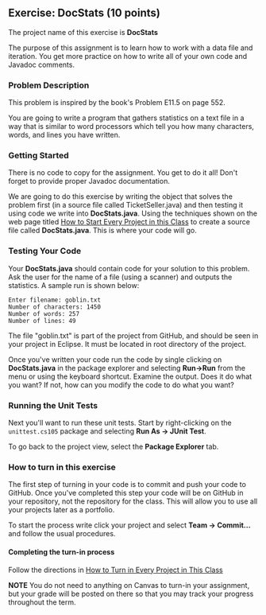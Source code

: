 ## Exercise: DocStats (10 points)

The project name of this exercise is **DocStats** 

The purpose of this assignment is to learn how to work with a data file and iteration. You get more practice on how to write all of your own code and Javadoc comments.

### Problem Description

This problem is inspired by the book's Problem E11.5 on page 552.

You are going to write a program that gathers statistics on a text file in a way that is similar to word processors which tell you how many characters, words, and lines you have written.

### Getting Started

There is no code to copy for the assignment. You get to do it all! Don't forget to provide proper Javadoc documentation.

We are going to do this exercise by writing the object that solves the problem first (in a source file called TicketSeller.java) and then testing it using code we write into **DocStats.java**. Using the techniques shown on the web page titled [How to Start Every Project in this Class](http://crowd.cs.sbcc.edu:7990/projects/CS105F2016/repos/allan.knight/browse/HowToStartEveryProject.md) to create a source file called **DocStats.java**. This is where your code will go. 

### Testing Your Code

Your **DocStats.java** should contain code for your solution to this problem. Ask the user for the name of a file (using a scanner) and outputs the statistics. A sample run is shown below:

```
Enter filename: goblin.txt
Number of characters: 1450 
Number of words: 257
Number of lines: 49 
```

The file "goblin.txt" is part of the project from GitHub, and should be seen in your project in Eclipse. It must be located in root directory of the project.

Once you've written your code run the code by single clicking on **DocStats.java** in the package explorer and selecting **Run->Run** from the menu or using the keyboard shortcut. Examine the output. Does it do what you want? If not, how can you modify the code to do what you want?

### Running the Unit Tests

Next you'll want to run these unit tests. Start by right-clicking on the `unittest.cs105` package and selecting **Run As -> JUnit Test**. 

To go back to the project view, select the **Package Explorer** tab.

### How to turn in this exercise

The first step of turning in your code is to commit and push your code to GitHub. Once you've completed this step your code will be on GitHub in your repository, not the repository for the class. This will allow you to use all your projects later as a portfolio.

To start the process write click your project and select **Team -> Commit...** and follow the usual procedures.

#### Completing the turn-in process

Follow the directions in [How to Turn in Every Project in This Class](http://crowd.cs.sbcc.edu:7990/projects/CS105F2016/repos/allan.knight/browse/HowToTurnInEveryProjectInThisClass.md)

**NOTE** You do not need to anything on Canvas to turn-in your assignment, but your grade will be posted on there so that you may track your progress throughout the term.
